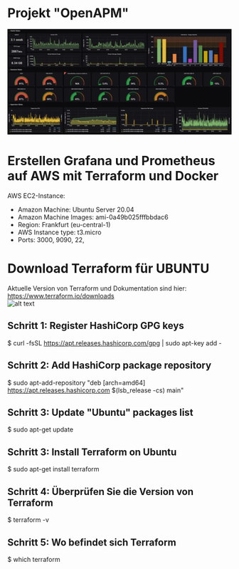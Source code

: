 # Projekt "OpenAPM"
![alt text](/grafana_bild.jpeg)

# Erstellen Grafana und Prometheus auf AWS mit Terraform und Docker 

AWS EC2-Instance:
- Amazon Machine: Ubuntu Server 20.04 
- Amazon Machine Images: ami-0a49b025fffbbdac6
- Region: Frankfurt (eu-central-1) 
- AWS Instance type: t3.micro
- Ports: 3000, 9090, 22, 

# Download Terraform für UBUNTU
Aktuelle Version von Terraform und Dokumentation sind hier: https://www.terraform.io/downloads </br>
![alt text](/ter_bild.jpeg) </br>


## Schritt 1: Register HashiCorp GPG keys </br>
$ curl -fsSL https://apt.releases.hashicorp.com/gpg | sudo apt-key add - </br>

## Schritt 2: Add HashiCorp package repository </br>
$ sudo apt-add-repository "deb [arch=amd64] https://apt.releases.hashicorp.com $(lsb_release -cs) main" </br>

## Schritt 3: Update "Ubuntu" packages list </br>
$ sudo apt-get update </br>

## Schritt 3: Install Terraform on Ubuntu </br> 
$ sudo apt-get install terraform </br>

## Schritt 4: Überprüfen Sie die Version von Terraform </br>
$ terraform -v </br>

## Schritt 5: Wo befindet sich Terraform </br>
$ which terraform </br>